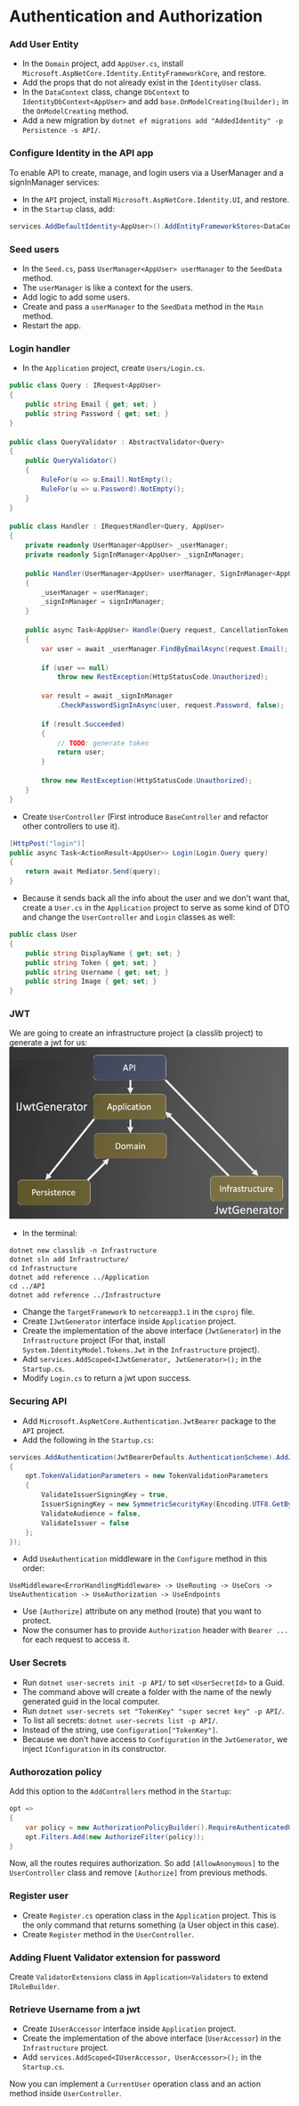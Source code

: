 # Authentication and Authorization

### Add User Entity

- In the `Domain` project, add `AppUser.cs`, install `Microsoft.AspNetCore.Identity.EntityFrameworkCore`, and restore.
- Add the props that do not already exist in the `IdentityUser` class.
- In the `DataContext` class, change `DbContext` to `IdentityDbContext<AppUser>` and add `base.OnModelCreating(builder);` in the `OnModelCreating` method.
- Add a new migration by `dotnet ef migrations add "AddedIdentity" -p Persistence -s API/`.

### Configure Identity in the API app

To enable API to create, manage, and login users via a UserManager and a signInManager services:

- In the `API` project, install `Microsoft.AspNetCore.Identity.UI`, and restore.
- in the `Startup` class, add:

```c#
services.AddDefaultIdentity<AppUser>().AddEntityFrameworkStores<DataContext>();
```

### Seed users

- In the `Seed.cs`, pass `UserManager<AppUser> userManager` to the `SeedData` method.
- The `userManager` is like a context for the users.
- Add logic to add some users.
- Create and pass a `userManager` to the `SeedData` method in the `Main` method.
- Restart the app.

### Login handler

- In the `Application` project, create `Users/Login.cs`.

```c#
public class Query : IRequest<AppUser>
{
    public string Email { get; set; }
    public string Password { get; set; }
}

public class QueryValidator : AbstractValidator<Query>
{
    public QueryValidator()
    {
        RuleFor(u => u.Email).NotEmpty();
        RuleFor(u => u.Password).NotEmpty();
    }
}

public class Handler : IRequestHandler<Query, AppUser>
{
    private readonly UserManager<AppUser> _userManager;
    private readonly SignInManager<AppUser> _signInManager;

    public Handler(UserManager<AppUser> userManager, SignInManager<AppUser> signInManager)
    {
        _userManager = userManager;
        _signInManager = signInManager;
    }

    public async Task<AppUser> Handle(Query request, CancellationToken cancellationToken)
    {
        var user = await _userManager.FindByEmailAsync(request.Email);

        if (user == null)
            throw new RestException(HttpStatusCode.Unauthorized);

        var result = await _signInManager
            .CheckPasswordSignInAsync(user, request.Password, false);

        if (result.Succeeded)
        {
            // TODO: generate token
            return user;
        }

        throw new RestException(HttpStatusCode.Unauthorized);
    }
}
```

- Create `UserController` (First introduce `BaseController` and refactor other controllers to use it).

```c#
[HttpPost("login")]
public async Task<ActionResult<AppUser>> Login(Login.Query query)
{
    return await Mediator.Send(query);
}
```

- Because it sends back all the info about the user and we don't want that, create a `User.cs` in the `Application` project to serve as some kind of DTO and change the `UserController` and `Login` classes as well:

```c#
public class User
{
    public string DisplayName { get; set; }
    public string Token { get; set; }
    public string Username { get; set; }
    public string Image { get; set; }
}
```

### JWT

We are going to create an infrastructure project (a classlib project) to generate a jwt for us:
![](/md/jwt.jpg)

- In the terminal:

```dos
dotnet new classlib -n Infrastructure
dotnet sln add Infrastructure/
cd Infrastructure
dotnet add reference ../Application
cd ../API
dotnet add reference ../Infrastructure
```

- Change the `TargetFramework` to `netcoreapp3.1` in the `csproj` file.
- Create `IJwtGenerator` interface inside `Application` project.
- Create the implementation of the above interface (`JwtGenerator`) in the `Infrastructure` project (For that, install `System.IdentityModel.Tokens.Jwt` in the `Infrastructure` project).
- Add `services.AddScoped<IJwtGenerator, JwtGenerator>();` in the `Startup.cs`.
- Modify `Login.cs` to return a jwt upon success.

### Securing API

- Add `Microsoft.AspNetCore.Authentication.JwtBearer` package to the `API` project.
- Add the following in the `Startup.cs`:

```c#
services.AddAuthentication(JwtBearerDefaults.AuthenticationScheme).AddJwtBearer(opt =>
{
    opt.TokenValidationParameters = new TokenValidationParameters
    {
        ValidateIssuerSigningKey = true,
        IssuerSigningKey = new SymmetricSecurityKey(Encoding.UTF8.GetBytes("super secret key")),
        ValidateAudience = false,
        ValidateIssuer = false
    };
});
```

- Add `UseAuthentication` middleware in the `Configure` method in this order:

```
UseMiddleware<ErrorHandlingMiddleware> -> UseRouting -> UseCors -> UseAuthentication -> UseAuthorization -> UseEndpoints
```

- Use `[Authorize]` attribute on any method (route) that you want to protect.
- Now the consumer has to provide `Authorization` header with `Bearer ...` for each request to access it.

### User Secrets

- Run `dotnet user-secrets init -p API/` to set `<UserSecretId>` to a Guid.
- The command above will create a folder with the name of the newly generated guid in the local computer.
- Run `dotnet user-secrets set "TokenKey" "super secret key" -p API/`.
- To list all secrets: `dotnet user-secrets list -p API/`.
- Instead of the string, use `Configuration["TokenKey"]`.
- Because we don't have access to `Configuration` in the `JwtGenerator`, we inject `IConfiguration` in its constructor.

### Authorozation policy

Add this option to the `AddControllers` method in the `Startup`:

```c#
opt =>
{
    var policy = new AuthorizationPolicyBuilder().RequireAuthenticatedUser().Build();
    opt.Filters.Add(new AuthorizeFilter(policy));
}
```

Now, all the routes requires authorization. So add `[AllowAnonymous]` to the `UserController` class and remove `[Authorize]` from previous methods.

### Register user

- Create `Register.cs` operation class in the `Application` project. This is the only command that returns something (a User object in this case).
- Create `Register` method in the `UserController`.

### Adding Fluent Validator extension for password

Create `ValidatorExtensions` class in `Application>Validators` to extend `IRuleBuilder`.

### Retrieve Username from a jwt

- Create `IUserAccessor` interface inside `Application` project.
- Create the implementation of the above interface (`UserAccessor`) in the `Infrastructure` project.
- Add `services.AddScoped<IUserAccessor, UserAccessor>();` in the `Startup.cs`.

Now you can implement a `CurrentUser` operation class and an action method inside `UserController`.
